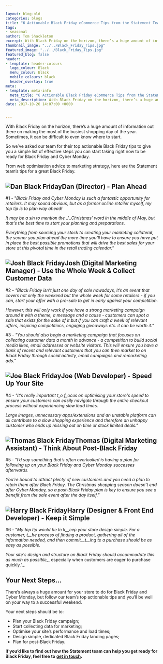 ```yaml
--- 

layout: blog-old
categories: blogs
title: "6 Actionable Black Friday eCommerce Tips from the Statement Team"
tags:
- seasonal
author: Tom Shackleton
excerpt: With Black Friday on the horizon, there’s a huge amount of information out there on making the most of the busiest shopping day of the year. Sometimes, it can be difficult to even know where to start.
thumbnail_image: "../../Black_Friday_Tips.jpg"
featured_image: "../../Black_Friday_Tips.jpg"
featured_blog: false
header:
- template: header-colours
  logo_colour: Black
  menu_colour: Black
  mobile_colours: black
  header_overlay: true
meta:
- template: meta-info
  meta_title: "6 Actionable Black Friday eCommerce Tips from the Statement Team"
  meta_description: With Black Friday on the horizon, there’s a huge amount of information out there on making the most of the busiest shopping day of the year. Sometimes, it can be difficult to even know where to start.
date: 2017-10-26 14:07:00 +0000


--- 
```

With Black Friday on the horizon, there’s a huge amount of information out there on making the most of the busiest shopping day of the year. Sometimes, it can be difficult to even know where to start.

So we’ve asked our team for their top actionable Black Friday tips to give you a simple list of effective steps you can start taking right now to be ready for Black Friday and Cyber Monday.

From web optimisation advice to marketing strategy, here are the Statement team’s tips for a great Black Friday.

  

![Dan Black Friday](../../Dan_Black_Friday.jpg)Dan (Director) - Plan Ahead
----------------------------------------------------------------------------------------------------

#1 - "_Black Friday and Cyber Monday is such a fantastic opportunity for retailers. It may sound obvious, but as a former online retailer myself, my top tip is to plan way ahead!_

_It may be a sin to mention the_ _'__Christmas' word in the middle of May, but that's the best time to start your planning and preparations._

_Everything from sourcing your stock to creating your marketing collateral, the sooner you plan ahead the more time you'll have to ensure you have put in place the best possible promotions that will drive the best sales for your store at this pivotal time in the retail trading calendar."_

![Josh Black Friday](../../Josh_Black_Friday.jpg)Josh (Digital Marketing Manager) - Use the Whole Week & Collect Customer Data
--------------------------------------------------------------------------------------------------------------------------------------------------------

#2 - _"Black Friday isn’t just one day of sale nowadays, it’s an event that covers not only the weekend but the whole week for some retailers_ _\-_ _if you can, start your offer with a pre-sale to get in early against your competition._

_However, this will only work if you have a strong marketing campaign around it with a theme, a message and a cause_ _\-_ _customers can spot a sale that exists for the sake of it but if you can craft a week of relevant offers, inspiring competitions, engaging giveaways etc. it can be worth it."_

#3 - _"You should also begin a marketing campaign that focuses on collecting customer data a month in advance_ _\-_ _a competition to build social media likes, email addresses or website visitors. This will ensure you have a bank of recent and relevant customers that you can then market to on Black Friday through social activity, email campaigns and remarketing ads."_

![Joe Black Friday](../../Joe_Black_Friday.jpg)Joe (Web Developer) - Speed Up Your Site
-----------------------------------------------------------------------------------------------------------------

#4 _\-_ _"It’s really important t_o f_ocus on optimising your store's speed to ensure your customers can easily navigate through the entire checkout process without experiencing slow load times._

_Large images, unnecessary apps/extensions and an unstable platform can all contribute to a slow shopping experience and therefore an unhappy customer_ _who ends up missing out on time or stock limited deals."_

![Thomas Black Friday](../../Thomas_Black_Friday.jpg)Thomas (Digital Marketing Assistant) - Think About Post-Black Friday
---------------------------------------------------------------------------------------------------------------------------------------------------

#5 - "_I’d say something that’s often overlooked is having a plan for following up on your Black Friday and Cyber Monday successes afterwards._

_You’re bound to attract plenty of new customers and you need a plan to retain them after Black Friday. The Christmas shopping season doesn’t end after Cyber Monday, so a post-Black Friday plan is key to ensure you see a benefit from the sale event after the day itself."_

![Harry Black Friday](../../Harry_Black_Friday.jpg)Harry (Designer & Front End Developer) - Keep it Simple
------------------------------------------------------------------------------------------------------------------------------------

#6 - "_My top tip would be to k__eep_ _your store design_ _simple._ _For a customer, t__he process of finding a product, gathering all of the information needed, and then commit__t__ing to a purchase should be as easy as possible._

_Your site's design and structure_ _on Black Friday_ _should accommodate this as much as possible__, especially when customers are eager to purchase quickly."_

Your Next Steps…
----------------

There’s always a huge amount for your store to do for Black Friday and Cyber Monday, but follow our team’s top actionable tips and you’ll be well on your way to a successful weekend.

Your next steps should be to:

*   Plan your Black Friday campaign;
*   Start collecting data for marketing;
*   Optimise your site’s performance and load times;
*   Design simple, dedicated Black Friday landing pages;
*   Plan for post-Black Friday.

**If you’d like to find out how the Statement team can help you get ready for Black Friday, feel free to** [**get in touch**](https://www.statementagency.com/contact-us)**.**
